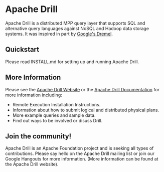 # Apache Drill

Apache Drill is a distributed MPP query layer that supports SQL and alternative query languages against NoSQL and Hadoop data storage systems.  It was inspired in part by [Google's Dremel](http://research.google.com/pubs/pub36632.html).  

## Quickstart

Please read INSTALL.md for setting up and running Apache Drill.

## More Information
Please see the [Apache Drill Website](http://drill.apache.org/) or the [Apache Drill Documentation](http://drill.apache.org/docs/) for more information including:

 - Remote Execution Installation Instructions.
 - Information about how to submit logical and distributed physical plans.
 - More example queries and sample data.
 - Find out ways to be involved or disuss Drill.


## Join the community!
Apache Drill is an Apache Foundation project and is seeking all types of contributions.  Please say hello on the Apache Drill mailing list or join our Google Hangouts for more information.  (More information can be found at the Apache Drill website).
